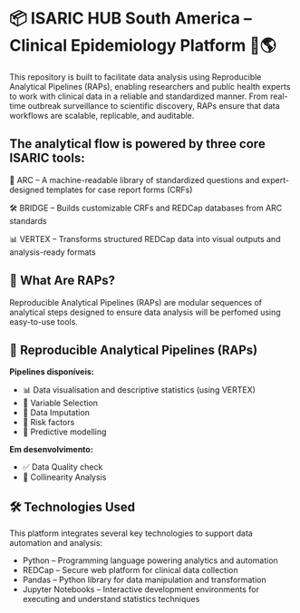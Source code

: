 # 📦 ISARIC HUB South America – Clinical Epidemiology Platform 🧬🌎

This repository is built to facilitate data analysis using Reproducible Analytical Pipelines (RAPs), enabling researchers and public health experts to work with clinical data in a reliable and standardized manner. From real-time outbreak surveillance to scientific discovery, RAPs ensure that data workflows are scalable, replicable, and auditable.

## The analytical flow is powered by three core ISARIC tools:
🧠 ARC – A machine-readable library of standardized questions and expert-designed templates for case report forms (CRFs)

🛠️ BRIDGE – Builds customizable CRFs and REDCap databases from ARC standards

📊 VERTEX – Transforms structured REDCap data into visual outputs and analysis-ready formats

## 🔄 What Are RAPs?
Reproducible Analytical Pipelines (RAPs) are modular sequences of analytical steps designed to ensure data analysis will be perfomed using easy-to-use tools.

## 🧪 Reproducible Analytical Pipelines (RAPs)
**Pipelines disponíveis:**
- 📊 Data visualisation and descriptive statistics (using VERTEX)
- 🎯 Variable Selection
- 🧩 Data Imputation
- 🔎 Risk factors
- 🧠 Predictive modelling

**Em desenvolvimento:**
- ✅ Data Quality check
- 🔄 Collinearity Analysis

## 🛠️ Technologies Used
This platform integrates several key technologies to support data automation and analysis:
- Python – Programming language powering analytics and automation
- REDCap – Secure web platform for clinical data collection
- Pandas – Python library for data manipulation and transformation
- Jupyter Notebooks – Interactive development environments for executing and understand statistics techniques
